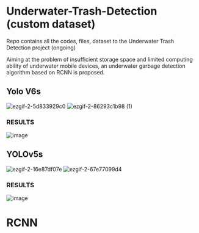 # Underwater-Trash-Detection (custom dataset)
Repo contains all the codes, files, dataset to the Underwater Trash Detection project (ongoing)

Aiming at the problem of insufficient storage space and limited computing ability of underwater mobile devices, an underwater garbage detection algorithm based on RCNN is proposed.

## Yolo V6s
![ezgif-2-5d833929c0](https://user-images.githubusercontent.com/95328038/216965905-3d3935fb-72cb-470f-b813-619163194216.gif)
![ezgif-2-86293c1b98 (1)](https://user-images.githubusercontent.com/95328038/216966353-65ca1cb7-a087-4731-9325-e8470927a593.gif)

### RESULTS
![image](https://user-images.githubusercontent.com/95328038/216963801-3ed4a1d2-9444-4a38-91ab-31a6fec4580a.png)



## YOLOv5s
![ezgif-2-16e87df07e](https://user-images.githubusercontent.com/95328038/216964618-2ef2c379-69df-4d67-ac4e-ae6e19f0bb53.gif)
![ezgif-2-67e77099d4](https://user-images.githubusercontent.com/95328038/216964621-88849f83-b893-4f98-a7d5-1fcc50f15a5a.gif)

### RESULTS
![image](https://user-images.githubusercontent.com/95328038/216963724-eb4020c5-4333-45fc-8fea-9a4d5fb28913.png)


# RCNN




